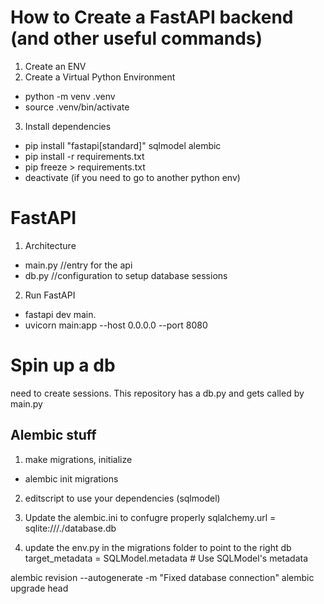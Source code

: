 # How to Create a FastAPI backend (and other useful commands)
1. Create an ENV 
2. Create a Virtual Python Environment
 - python -m venv .venv
 - source .venv/bin/activate
3. Install dependencies 
 - pip install "fastapi[standard]" sqlmodel alembic
 - pip install -r requirements.txt
 - pip freeze > requirements.txt
 - deactivate (if you need to go to another python env)


# FastAPI
1. Architecture
- main.py //entry for the api
- db.py //configuration to setup database sessions

2. Run FastAPI
 - fastapi dev main.
 - uvicorn main:app --host 0.0.0.0 --port 8080

# Spin up a db
need to create sessions. This repository has a db.py and gets called by main.py

## Alembic stuff
1. make migrations, initialize
- alembic init migrations
2. editscript to use your dependencies (sqlmodel)
3. Update the alembic.ini to confugre properly
sqlalchemy.url = sqlite:///./database.db

4. update the env.py in the migrations folder to point to the right db
target_metadata = SQLModel.metadata  # Use SQLModel's metadata


alembic revision --autogenerate -m "Fixed database connection"
alembic upgrade head

